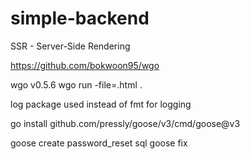 # simple-backend

SSR - Server-Side Rendering

https://github.com/bokwoon95/wgo

wgo v0.5.6
wgo run -file=.html .

log package used instead of fmt for logging


go install github.com/pressly/goose/v3/cmd/goose@v3

goose create password_reset sql
goose fix

